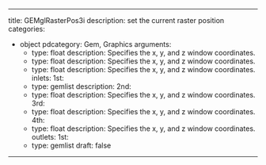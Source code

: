 
---
title: GEMglRasterPos3i
description: set the current raster position
categories:
  - object
pdcategory: Gem, Graphics
arguments:
    - type: float
      description: Specifies the x, y, and z window coordinates.
    - type: float
      description: Specifies the x, y, and z window coordinates.
    - type: float
      description: Specifies the x, y, and z window coordinates.
inlets:
  1st:
    - type: gemlist
      description:
  2nd:
    - type: float
      description: Specifies the x, y, and z window coordinates.
  3rd:
    - type: float
      description: Specifies the x, y, and z window coordinates.
  4th:
    - type: float
      description: Specifies the x, y, and z window coordinates.
outlets:
  1st:
    - type: gemlist
draft: false
---

